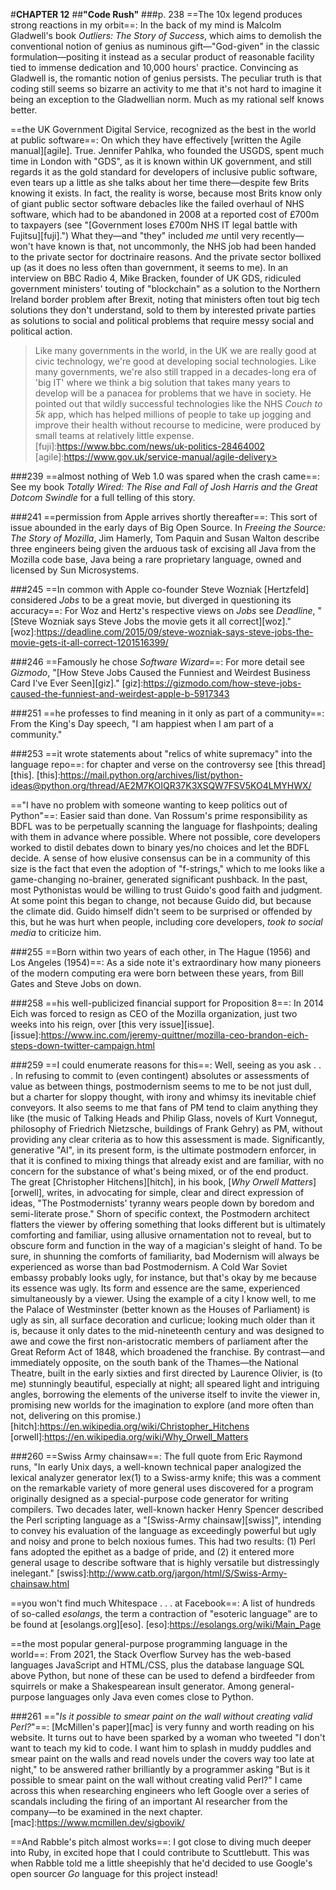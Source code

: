 #**CHAPTER 12**
##**"Code Rush"**
###p. 238
==The 10x legend produces strong reactions in my orbit==:
In the back of my mind is Malcolm Gladwell's book *Outliers: The Story of
Success*, which aims to demolish the conventional notion of genius as
numinous gift—"God-given" in the classic formulation—positing it
instead as a secular product of reasonable facility tied to immense
dedication and 10,000 hours' practice. Convincing as Gladwell is, the
romantic notion of genius persists. The peculiar truth is that coding
still seems so bizarre an activity to me that it's not hard to imagine
it being an exception to the Gladwellian norm. Much as my rational self
knows better.

==the UK Government Digital Service, recognized as the best in
the world at public software==:
On which they have effectively [written the Agile manual][agile]. True. Jennifer Pahlka, who founded the USGDS, spent much time in London with "GDS", as it is known within UK
government, and still regards it as the gold standard for developers of
inclusive public software, even tears up a little as she talks about her time there—despite few Brits knowing it exists. In
fact, the reality is worse, because most Brits know only of giant public
sector software debacles like the failed overhaul of NHS software, which
had to be abandoned in 2008 at a reported cost of £700m to taxpayers
(see "[Government loses £700m NHS IT legal battle with Fujitsu][fuji].") What they—and
"they" included *me* until very recently—won't have known is that,
not uncommonly, the NHS job had been handed to the private sector for
doctrinaire reasons. And the private sector bollixed up (as it does no
less often than government, it seems to me). In an interview on
BBC Radio 4, Mike Bracken, founder of UK GDS, ridiculed government
ministers' touting of "blockchain" as a solution to the Northern
Ireland border problem after Brexit, noting that ministers often tout
big tech solutions they don't understand, sold to them by interested
private parties as solutions to social and political problems that
require messy social and political action.
>Like many governments in the world, in the UK we are really good at civic technology, we're good at
developing social technologies. Like many governments, we're also
still trapped in a decades-long era of 'big IT' where we think a big
solution that takes many years to develop will be a panacea for problems
that we have in society.
He pointed out that wildly successful technologies like the NHS *Couch to 5k* app, which has helped millions of people to take up jogging and improve their health without recourse to medicine, were produced by small teams at relatively little expense.
[fuji]:https://www.bbc.com/news/uk-politics-28464002
[agile]:https://www.gov.uk/service-manual/agile-delivery>

###239
==almost nothing of Web 1.0 was spared when the crash came==:
See my book *Totally Wired: The Rise and Fall of Josh Harris and the
Great Dotcom Swindle* for a full telling of this story.

###241
==permission from Apple arrives shortly thereafter==:
This sort of issue abounded in the early days of Big Open Source. In *Freeing the
Source: The Story of Mozilla*, Jim Hamerly, Tom Paquin and Susan Walton
describe three engineers being given the arduous task of excising all
Java from the Mozilla code base, Java being a rare proprietary language,
owned and licensed by Sun Microsystems.

###245
==In common with Apple co-founder Steve Wozniak \[Hertzfeld\] considered
*Jobs* to be a great movie, but diverged in questioning its accuracy==:
For Woz and Hertz's respective views on *Jobs* see *Deadline*, "[Steve
Wozniak says Steve Jobs the movie gets it all correct][woz]."
[woz]:https://deadline.com/2015/09/steve-wozniak-says-steve-jobs-the-movie-gets-it-all-correct-1201516399/

###246
==Famously he chose *Software Wizard*==:
For more detail see *Gizmodo*, "[How Steve Jobs Caused the Funniest and Weirdest Business
Card I've Ever Seen][giz]."
[giz]:https://gizmodo.com/how-steve-jobs-caused-the-funniest-and-weirdest-apple-b-5917343

###251
==he professes to find meaning in it only as part of a
community==:
From the King's Day speech, "I am happiest when I am part
of a community."

###253
==it wrote statements about "relics of white supremacy" into the
language repo==:
for chapter and verse on the controversy see [this thread][this].
[this]:https://mail.python.org/archives/list/python-ideas@python.org/thread/AE2M7KOIQR37K3XSQW7FSV5KO4LMYHWX/

=="I have no problem with someone wanting to keep politics out
of Python"==:
Easier said than done. Van Rossum's prime responsibility
as BDFL was to be perpetually scanning the language for flashpoints;
dealing with them in advance where possible. Where not possible, core
developers worked to distil debates down to binary yes/no choices and
let the BDFL decide. A sense of how elusive consensus can be in a
community of this size is the fact that even the adoption of
"f-strings," which to me looks like a game-changing no-brainer,
generated significant pushback. In the past, most Pythonistas would be
willing to trust Guido's good faith and judgment. At some point this
began to change, not because Guido did, but because the climate did.
Guido himself didn't seem to be surprised or offended by this, but he
was hurt when people, including core developers, *took to social media*
to criticize him.

###255
==Born within two years of each other, in The Hague (1956) and
Los Angeles (1954)==:
As a side note it's extraordinary how many pioneers of the modern computing era were born between these years, from Bill
Gates and Steve Jobs on down.

###258
==his well-publicized financial support for Proposition 8==:
In 2014 Eich was forced to resign as CEO of the Mozilla organization, just
two weeks into his reign, over [this very issue][issue].
[issue]:https://www.inc.com/jeremy-quittner/mozilla-ceo-brandon-eich-steps-down-twitter-campaign.html

###259
==I could enumerate reasons for this==:
Well, seeing as you ask . . . In refusing to commit to (even contingent) absolutes or assessments
of value as between things, postmodernism seems to me to be not just
dull, but a charter for sloppy thought, with irony and whimsy its
inevitable chief conveyors. It also seems to me that fans of PM tend to
claim anything they like (the music of Talking Heads and Philip Glass,
novels of Kurt Vonnegut, philosophy of Friedrich Nietzsche, buildings of
Frank Gehry) as PM, without providing any clear criteria as to how this
assessment is made. Significantly, generative "AI", in its present form,
is the ultimate postmodern enforcer, in that it is confined to mixing
things that already exist and are familiar, with no concern for the
substance of what's being mixed, or of the end product. The great
[Christopher Hitchens][hitch], in his book, [*Why Orwell
Matters*][orwell], writes, in advocating for simple, clear and direct expression of ideas,
"The Postmodernists' tyranny wears people down by boredom and
semi-literate prose." Shorn of specific context, the Postmodern
architect flatters the viewer by offering something that looks different
but is ultimately comforting and familiar, using allusive ornamentation
not to reveal, but to obscure form and function in the way of a
magician's sleight of hand. To be sure, in shunning the comforts of
familiarity, bad Modernism will always be experienced as worse than bad
Postmodernism. A Cold War Soviet embassy probably looks ugly, for
instance, but that's okay by me because its essence was ugly. Its form
and essence are the same, experienced simultaneously by a viewer. Using
the example of a city I know well, to me the Palace of Westminster
(better known as the Houses of Parliament) is ugly as sin, all surface
decoration and curlicue; looking much older than it is, because it only
dates to the mid-nineteenth century and was designed to awe and cowe the
first non-aristocratic members of parliament after the Great Reform Act
of 1848, which broadened the franchise. By contrast—and immediately
opposite, on the south bank of the Thames—the National Theatre, built
in the early sixties and first directed by Laurence Olivier, is (to me)
stunningly beautiful, especially at night; all speared light and
intriguing angles, borrowing the elements of the universe itself to
invite the viewer in, promising new worlds for the imagination to
explore (and more often than not, delivering on this promise.)
[hitch]:https://en.wikipedia.org/wiki/Christopher_Hitchens
[orwell]:https://en.wikipedia.org/wiki/Why_Orwell_Matters

###260
==Swiss Army chainsaw==:
The full quote from Eric Raymond runs, "In early Unix days, a well-known technical paper analogized the lexical
analyzer generator lex(1) to a Swiss-army knife; this was a comment on
the remarkable variety of more general uses discovered for a program
originally designed as a special-purpose code generator for writing
compilers. Two decades later, well-known hacker Henry Spencer described
the Perl scripting language as a "[Swiss-Army chainsaw][swiss]", intending to
convey his evaluation of the language as exceedingly powerful but ugly
and noisy and prone to belch noxious fumes. This had two results: (1)
Perl fans adopted the epithet as a badge of pride, and (2) it entered
more general usage to describe software that is highly versatile but
distressingly inelegant."
[swiss]:http://www.catb.org/jargon/html/S/Swiss-Army-chainsaw.html

==you won't find much Whitespace . . . at Facebook==:
A list of hundreds of so-called *esolangs*, the term a contraction of "esoteric
language" are to be found at [esolangs.org][eso].
[eso]:https://esolangs.org/wiki/Main_Page

==the most popular general-purpose programming language in the
world==:
From 2021, the Stack Overflow Survey has the web-based
languages JavaScript and HTML/CSS, plus the database language SQL above
Python, but none of these can be used to defend a birdfeeder from
squirrels or make a Shakespearean insult generator. Among
general-purpose languages only Java even comes close to Python.

###261
=="*Is it possible to smear paint on the wall without creating
valid Perl?*"==:
[McMillen's paper][mac] is very funny and worth reading on his website. It turns out to have been sparked by a woman who tweeted "I don't want to teach my kid to code. I want him to splash in muddy
puddles and smear paint on the walls and read novels under the covers
way too late at night," to be answered rather brilliantly by a
programmer asking "But is it possible to smear paint on the wall
without creating valid Perl?" I came across this when researching
engineers who left Google over a series of scandals including the firing
of an important AI researcher from the company—to be examined in the
next chapter.
[mac]:https://www.mcmillen.dev/sigbovik/

==And Rabble's pitch almost works==:
I got close to diving much deeper into Ruby, in excited hope that I could contribute to
Scuttlebutt. This was when Rabble told me a little sheepishly that he'd
decided to use Google's open sourcer *Go* language for this project
instead!
